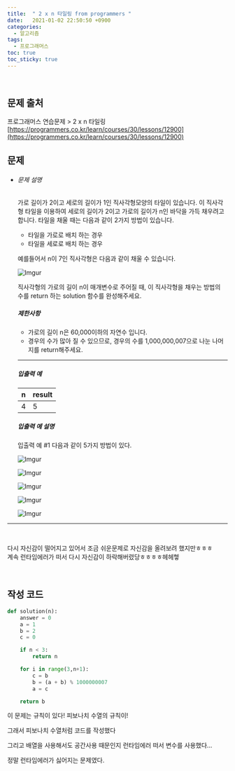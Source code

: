 ```yaml
---
title:  " 2 x n 타일링 from programmers "
date:   2021-01-02 22:50:50 +0900
categories: 
  - 알고리즘
tags:
  - 프로그래머스
toc: true
toc_sticky: true
---
```


<br>

## 문제 출처

프로그래머스 연습문제 > 2 x n 타일링
[https://programmers.co.kr/learn/courses/30/lessons/12900](https://programmers.co.kr/learn/courses/30/lessons/12900)
<br>

## 문제

- ###### 문제 설명

  가로 길이가 2이고 세로의 길이가 1인 직사각형모양의 타일이 있습니다. 이 직사각형 타일을 이용하여 세로의 길이가 2이고 가로의 길이가 n인 바닥을 가득 채우려고 합니다. 타일을 채울 때는 다음과 같이 2가지 방법이 있습니다.

  - 타일을 가로로 배치 하는 경우
  - 타일을 세로로 배치 하는 경우

  예를들어서 n이 7인 직사각형은 다음과 같이 채울 수 있습니다.

  ![Imgur](https://i.imgur.com/29ANX0f.png)

  직사각형의 가로의 길이 n이 매개변수로 주어질 때, 이 직사각형을 채우는 방법의 수를 return 하는 solution 함수를 완성해주세요.

  ##### 제한사항

  - 가로의 길이 n은 60,000이하의 자연수 입니다.
  - 경우의 수가 많아 질 수 있으므로, 경우의 수를 1,000,000,007으로 나눈 나머지를 return해주세요.

  ------

  ##### 입출력 예

  | n    | result |
  | ---- | ------ |
  | 4    | 5      |

  ##### 입출력 예 설명

  입출력 예 #1
  다음과 같이 5가지 방법이 있다.

  ![Imgur](https://i.imgur.com/keiKrD3.png)

  ![Imgur](https://i.imgur.com/O9GdTE0.png)

  ![Imgur](https://i.imgur.com/IZBmc6M.png)

  ![Imgur](https://i.imgur.com/29LWVzK.png)

  ![Imgur](https://i.imgur.com/z64JbNf.png)

---

<br>

다시 자신감이 떨어지고 있어서 조금 쉬운문제로 자신감을 올려보려 했지만ㅎㅎㅎ<br>계속 런타임에러가 떠서 다시 자신감이 하락해버렸당ㅎㅎㅎㅎ헤헤헿

<br>

## 작성 코드

```python
def solution(n):
    answer = 0
    a = 1
    b = 2
    c = 0

    if n < 3:
        return n

    for i in range(3,n+1):
        c = b
        b = (a + b) % 1000000007
        a = c

    return b
```

이 문제는 규칙이 있다! 피보나치 수열의 규칙이!

그래서 피보나치 수열처럼 코드를 작성했다<br>

그리고 배열을 사용해서도 공간사용 때문인지 런타임에러 떠서 변수를 사용했다...<br>

정말 런타임에러가 싫어지는 문제였다.